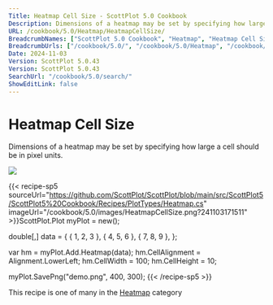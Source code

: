 ```yaml
---
Title: Heatmap Cell Size - ScottPlot 5.0 Cookbook
Description: Dimensions of a heatmap may be set by specifying how large a cell should be in pixel units.
URL: /cookbook/5.0/Heatmap/HeatmapCellSize/
BreadcrumbNames: ["ScottPlot 5.0 Cookbook", "Heatmap", "Heatmap Cell Size"]
BreadcrumbUrls: ["/cookbook/5.0/", "/cookbook/5.0/Heatmap", "/cookbook/5.0/Heatmap/HeatmapCellSize"]
Date: 2024-11-03
Version: ScottPlot 5.0.43
Version: ScottPlot 5.0.43
SearchUrl: "/cookbook/5.0/search/"
ShowEditLink: false
---
```



<div class='d-flex align-items-center mt-5'>
<h1 class='me-2 text-dark my-0 border-0'>Heatmap Cell Size</h1>
</div>

Dimensions of a heatmap may be set by specifying how large a cell should be in pixel units.

[![](/cookbook/5.0/images/HeatmapCellSize.png?241103171511)](/cookbook/5.0/images/HeatmapCellSize.png?241103171511)

{{< recipe-sp5 sourceUrl="https://github.com/ScottPlot/ScottPlot/blob/main/src/ScottPlot5/ScottPlot5%20Cookbook/Recipes/PlotTypes/Heatmap.cs" imageUrl="/cookbook/5.0/images/HeatmapCellSize.png?241103171511" >}}ScottPlot.Plot myPlot = new();

double[,] data = {
    { 1, 2, 3 },
    { 4, 5, 6 },
    { 7, 8, 9 },
};

var hm = myPlot.Add.Heatmap(data);
hm.CellAlignment = Alignment.LowerLeft;
hm.CellWidth = 100;
hm.CellHeight = 10;

myPlot.SavePng("demo.png", 400, 300);
{{< /recipe-sp5 >}}

<div class='my-5 text-center'>This recipe is one of many in the <a href='/cookbook/5.0/Heatmap'>Heatmap</a> category</div>


